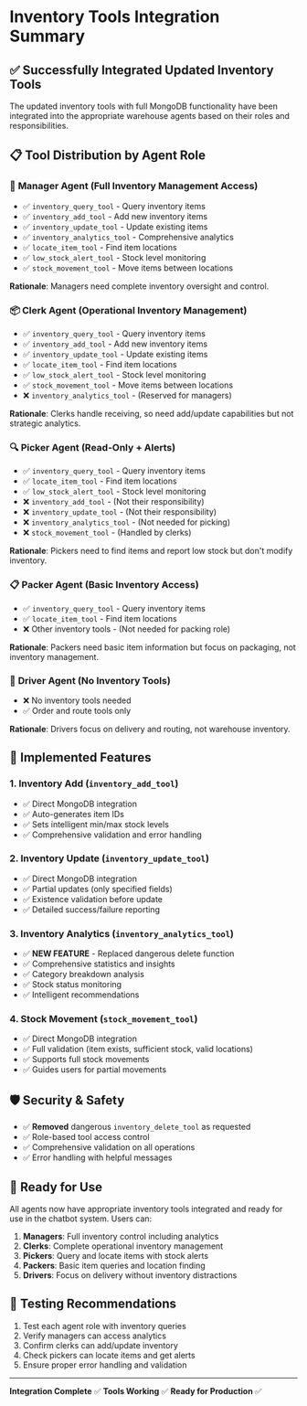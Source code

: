 # Inventory Tools Integration Summary

## ✅ **Successfully Integrated Updated Inventory Tools**

The updated inventory tools with full MongoDB functionality have been integrated into the appropriate warehouse agents based on their roles and responsibilities.

## 📋 **Tool Distribution by Agent Role**

### 🏢 **Manager Agent** (Full Inventory Management Access)
- ✅ `inventory_query_tool` - Query inventory items
- ✅ `inventory_add_tool` - Add new inventory items  
- ✅ `inventory_update_tool` - Update existing items
- ✅ `inventory_analytics_tool` - Comprehensive analytics
- ✅ `locate_item_tool` - Find item locations
- ✅ `low_stock_alert_tool` - Stock level monitoring
- ✅ `stock_movement_tool` - Move items between locations

**Rationale**: Managers need complete inventory oversight and control.

### 📦 **Clerk Agent** (Operational Inventory Management)  
- ✅ `inventory_query_tool` - Query inventory items
- ✅ `inventory_add_tool` - Add new inventory items
- ✅ `inventory_update_tool` - Update existing items
- ✅ `locate_item_tool` - Find item locations
- ✅ `low_stock_alert_tool` - Stock level monitoring
- ✅ `stock_movement_tool` - Move items between locations
- ❌ `inventory_analytics_tool` - (Reserved for managers)

**Rationale**: Clerks handle receiving, so need add/update capabilities but not strategic analytics.

### 🔍 **Picker Agent** (Read-Only + Alerts)
- ✅ `inventory_query_tool` - Query inventory items
- ✅ `locate_item_tool` - Find item locations  
- ✅ `low_stock_alert_tool` - Stock level monitoring
- ❌ `inventory_add_tool` - (Not their responsibility)
- ❌ `inventory_update_tool` - (Not their responsibility)
- ❌ `inventory_analytics_tool` - (Not needed for picking)
- ❌ `stock_movement_tool` - (Handled by clerks)

**Rationale**: Pickers need to find items and report low stock but don't modify inventory.

### 📋 **Packer Agent** (Basic Inventory Access)
- ✅ `inventory_query_tool` - Query inventory items
- ✅ `locate_item_tool` - Find item locations
- ❌ Other inventory tools - (Not needed for packing role)

**Rationale**: Packers need basic item information but focus on packaging, not inventory management.

### 🚚 **Driver Agent** (No Inventory Tools)
- ❌ No inventory tools needed
- ✅ Order and route tools only

**Rationale**: Drivers focus on delivery and routing, not warehouse inventory.

## 🔧 **Implemented Features**

### 1. **Inventory Add** (`inventory_add_tool`)
- ✅ Direct MongoDB integration
- ✅ Auto-generates item IDs
- ✅ Sets intelligent min/max stock levels
- ✅ Comprehensive validation and error handling

### 2. **Inventory Update** (`inventory_update_tool`)  
- ✅ Direct MongoDB integration
- ✅ Partial updates (only specified fields)
- ✅ Existence validation before update
- ✅ Detailed success/failure reporting

### 3. **Inventory Analytics** (`inventory_analytics_tool`)
- ✅ **NEW FEATURE** - Replaced dangerous delete function
- ✅ Comprehensive statistics and insights
- ✅ Category breakdown analysis
- ✅ Stock status monitoring
- ✅ Intelligent recommendations

### 4. **Stock Movement** (`stock_movement_tool`)
- ✅ Direct MongoDB integration
- ✅ Full validation (item exists, sufficient stock, valid locations)
- ✅ Supports full stock movements
- ✅ Guides users for partial movements

## 🛡️ **Security & Safety**
- ✅ **Removed** dangerous `inventory_delete_tool` as requested
- ✅ Role-based tool access control
- ✅ Comprehensive validation on all operations
- ✅ Error handling with helpful messages

## 🚀 **Ready for Use**

All agents now have appropriate inventory tools integrated and ready for use in the chatbot system. Users can:

1. **Managers**: Full inventory control including analytics
2. **Clerks**: Complete operational inventory management
3. **Pickers**: Query and locate items with stock alerts
4. **Packers**: Basic item queries and location finding
5. **Drivers**: Focus on delivery without inventory distractions

## 🧪 **Testing Recommendations**

1. Test each agent role with inventory queries
2. Verify managers can access analytics
3. Confirm clerks can add/update inventory  
4. Check pickers can locate items and get alerts
5. Ensure proper error handling and validation

---

**Integration Complete** ✅ 
**Tools Working** ✅
**Ready for Production** ✅ 